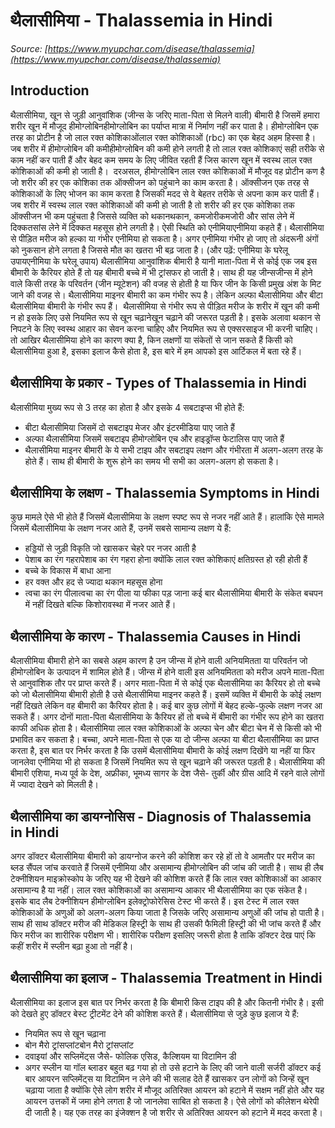 # थैलासीमिया - Thalassemia in Hindi
_Source: [https://www.myupchar.com/disease/thalassemia](https://www.myupchar.com/disease/thalassemia)_

## Introduction
थैलासीमिया, खून से जुड़ी आनुवांशिक (जीन्स के जरिए माता-पिता से मिलने वाली) बीमारी है जिसमें हमारा शरीर खून में मौजूद हीमोग्लोबिनहीमोग्लोबिन का पर्याप्त मात्रा में निर्माण नहीं कर पाता है। हीमोग्लोबिन एक तरह का प्रोटीन है जो लाल रक्त कोशिकाओंलाल रक्त कोशिकाओं (rbc) का एक बेहद अहम हिस्सा है। जब शरीर में हीमोग्लोबिन की कमीहीमोग्लोबिन की कमी होने लगती है तो लाल रक्त कोशिकाएं सही तरीके से काम नहीं कर पाती हैं और बेहद कम समय के लिए जीवित रहती हैं जिस कारण खून में स्वस्थ लाल रक्त कोशिकाओं की कमी हो जाती है। 
दरअसल, हीमोग्लोबिन लाल रक्त कोशिकाओं में मौजूद वह प्रोटीन कण है जो शरीर की हर एक कोशिका तक ऑक्सीजन को पहुंचाने का काम करता है। ऑक्सीजन एक तरह से कोशिकाओं के लिए भोजन का काम करता है जिसकी मदद से वे बेहतर तरीके से अपना काम कर पाती हैं। जब शरीर में स्वस्थ लाल रक्त कोशिकाओं की कमी हो जाती है तो शरीर की हर एक कोशिका तक ऑक्सीजन भी कम पहुंचता है जिससे व्यक्ति को थकानथकान, कमजोरीकमजोरी और सांस लेने में दिक्कतसांस लेने में दिक्कत महसूस होने लगती है। ऐसी स्थिति को एनीमियाएनीमिया कहते हैं। थैलासीमिया से पीड़ित मरीज को हल्का या गंभीर एनीमिया हो सकता है। अगर एनीमिया गंभीर हो जाए तो अंदरूनी अंगों को नुकसान होने लगता है जिससे मौत का खतरा भी बढ़ जाता है।
(और पढ़ें: एनीमिया के घरेलू उपायएनीमिया के घरेलू उपाय)
थैलासीमिया आनुवांशिक बीमारी है यानी माता-पिता में से कोई एक जब इस बीमारी के कैरियर होते हैं तो यह बीमारी बच्चे में भी ट्रांसफर हो जाती है। साथ ही यह जीन्सजीन्स में होने वाले किसी तरह के परिवर्तन (जीन म्यूटेशन) की वजह से होती है या फिर जीन के किसी प्रमुख अंश के मिट जाने की वजह से। थैलासीमिया माइनर बीमारी का कम गंभीर रूप है। लेकिन अल्फा थैलासीमिया और बीटा थैलासीमिया बीमारी के गंभीर रूप हैं। 
थैलासीमिया से गंभीर रूप से पीड़ित मरीज के शरीर में खून की कमी न हो इसके लिए उसे नियमित रूप से खून चढ़ानेखून चढ़ाने की जरूरत पड़ती है। इसके अलावा थकान से निपटने के लिए स्वस्थ आहार का सेवन करना चाहिए और नियमित रूप से एक्सरसाइज भी करनी चाहिए। तो आखिर थैलासीमिया होने का कारण क्या है, किन लक्षणों या संकेतों से जान सकते हैं किसी को थैलासीमिया हुआ है, इसका इलाज कैसे होता है, इस बारे में हम आपको इस आर्टिकल में बता रहे हैं।

## थैलासीमिया के प्रकार - Types of Thalassemia in Hindi
थैलासीमिया मुख्य रूप से 3 तरह का होता है और इसके 4 सबटाइप्स भी होते हैं:
- बीटा थैलासीमिया जिसमें दो सबटाइप मेजर और इंटरमीडिया पाए जाते हैं
- अल्फा थैलासीमिया जिसमें सबटाइप हीमोग्लोबिन एच और हाइड्रॉप्स फेटालिस पाए जाते हैं
- थैलासीमिया माइनर
बीमारी के ये सभी टाइप और सबटाइप लक्षण और गंभीरता में अलग-अलग तरह के होते हैं। साथ ही बीमारी के शुरू होने का समय भी सभी का अलग-अलग हो सकता है।

## थैलासीमिया के लक्षण - Thalassemia Symptoms in Hindi
कुछ मामले ऐसे भी होते हैं जिसमें थैलासीमिया के लक्षण स्पष्ट रूप से नजर नहीं आते हैं। हालांकि ऐसे मामले जिसमें थैलासीमिया के लक्षण नजर आते हैं, उनमें सबसे सामान्य लक्षण ये हैं:
- हड्डियों से जुड़ी विकृति जो खासकर चेहरे पर नजर आती है
- पेशाब का रंग गहरापेशाब का रंग गहरा होना क्योंकि लाल रक्त कोशिकाएं क्षतिग्रस्त हो रही होती हैं
- बच्चे के विकास में बाधा आना
- हर वक्त और हद से ज्यादा थकान महसूस होना
- त्वचा का रंग पीलात्वचा का रंग पीला या फीका पड़ जाना
कई बार थैलासीमिया बीमारी के संकेत बचपन में नहीं दिखते बल्कि किशोरावस्था में नजर आते हैं।

## थैलासीमिया के कारण - Thalassemia Causes in Hindi
थैलासीमिया बीमारी होने का सबसे अहम कारण है उन जीन्स में होने वाली अनियमितता या परिवर्तन जो हीमोग्लोबिन के उत्पादन में शामिल होते हैं। जीन्स में होने वाली इस अनियमितता को मरीज अपने माता-पिता से आनुवांशिक तौर पर प्राप्त करते हैं। अगर माता-पिता में से कोई एक थैलासीमिया का कैरियर हो तो बच्चे को जो थैलासीमिया बीमारी होती है उसे थैलासीमिया माइनर कहते हैं। इसमें व्यक्ति में बीमारी के कोई लक्षण नहीं दिखते लेकिन वह बीमारी का कैरियर होता है। कई बार कुछ लोगों में बेहद हल्के-फुल्के लक्षण नजर आ सकते हैं।
अगर दोनों माता-पिता थैलासीमिया के कैरियर हों तो बच्चे में बीमारी का गंभीर रूप होने का खतरा काफी अधिक होता है। थैलासीमिया लाल रक्त कोशिकाओं के अल्फा चेन और बीटा चेन में से किसी को भी प्रभावित कर सकता है। बच्चा, अपने माता-पिता से एक या दो जीन्स अल्फा या बीटा थैलासीमिया का प्राप्त करता है, इस बात पर निर्भर करता है कि उसमें थैलासीमिया बीमारी के कोई लक्षण दिखेंगे या नहीं या फिर जानलेवा एनीमिया भी हो सकता है जिसमें नियमित रूप से खून चढ़ाने की जरूरत पड़ती है।
थैलासीमिया की बीमारी एशिया, मध्य पूर्व के देश, अफ्रीका, भूमध्य सागर के देश जैसे- तुर्की और ग्रीस आदि में रहने वाले लोगों में ज्यादा देखने को मिलती है।

## थैलासीमिया का डायग्नोसिस - Diagnosis of Thalassemia in Hindi
अगर डॉक्टर थैलासीमिया बीमारी को डायग्नोज करने की कोशिश कर रहे हों तो वे आमतौर पर मरीज का ब्लड सैंपल जांच करवाते हैं जिसमें एनीमिया और असामान्य हीमोग्लोबिन की जांच की जाती है। साथ ही लैब टेक्नीशियन माइक्रोस्कोप के जरिए यह भी देखने की कोशिश करते हैं कि लाल रक्त कोशिकाओं का आकार असामान्य है या नहीं। लाल रक्त कोशिकाओं का असामान्य आकार भी थैलासीमिया का एक संकेत है।
इसके बाद लैब टेक्नीशियन हीमोग्लोबिन इलेक्ट्रोफोरेसिस टेस्ट भी करते हैं। इस टेस्ट में लाल रक्त कोशिकाओं के अणुओं को अलग-अलग किया जाता है जिसके जरिए असामान्य अणुओं की जांच हो पाती है। साथ ही साथ डॉक्टर मरीज की मेडिकल हिस्ट्री के साथ ही उसकी फैमिली हिस्ट्री की भी जांच करते हैं और फिर मरीज का शारीरिक परीक्षण भी। शारीरिक परीक्षण इसलिए जरूरी होता है ताकि डॉक्टर देख पाएं कि कहीं शरीर में स्प्लीन बढ़ा हुआ तो नहीं है।

## थैलासीमिया का इलाज - Thalassemia Treatment in Hindi
थैलासीमिया का इलाज इस बात पर निर्भर करता है कि बीमारी किस टाइप की है और कितनी गंभीर है। इसी को देखते हुए डॉक्टर बेस्ट ट्रीटमेंट देने की कोशिश करते हैं। थैलासीमिया से जुड़े कुछ इलाज ये हैं:
- नियमित रूप से खून चढ़ाना
- बोन मैरो ट्रांसप्लांटबोन मैरो ट्रांसप्लांट
- दवाइयां और सप्लिमेंट्स जैसे- फोलिक एसिड, कैल्शियम या विटामिन डी
- अगर स्प्लीन या गॉल ब्लाडर बहुत बढ़ गया हो तो उसे हटाने के लिए की जाने वाली सर्जरी
डॉक्टर कई बार आयरन सप्लिमेंट्स या विटामिन न लेने की भी सलाह देते हैं खासकर उन लोगों को जिन्हें खून चढ़ाया जाता है क्योंकि ऐसे लोग शरीर में मौजूद अतिरिक्त आयरन को हटाने में सक्षम नहीं होते और यह आयरन उत्तकों में जमा होने लगता है जो जानलेवा साबित हो सकता है। ऐसे लोगों को कीलेशन थेरेपी दी जाती है। यह एक तरह का इंजेक्शन है जो शरीर से अतिरिक्त आयरन को हटाने में मदद करता है।

